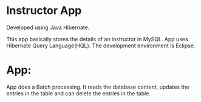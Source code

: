 # Instructor App
Developed using Java Hibernate.

This app basically stores the details of an instructor in MySQL. App uses Hibernate Query Language(HQL). The development environment is Eclipse. 

# App:
App does a Batch processing. It reads the database content, updates the entries in the table and can delete the entries in the table.

